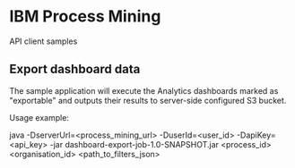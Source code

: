 # IBM Process Mining
API client samples

## Export dashboard data

The sample application will execute the Analytics dashboards marked as "exportable" and outputs their results to server-side configured S3 bucket.

Usage example:

java -DserverUrl=<process_mining_url> -DuserId=<user_id> -DapiKey=<api_key> -jar dashboard-export-job-1.0-SNAPSHOT.jar <process_id> <organisation_id> <path_to_filters_json>
